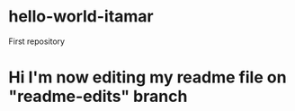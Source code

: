 # hello-world-itamar
First repository 

# Hi I'm now editing my readme file on "readme-edits" branch
